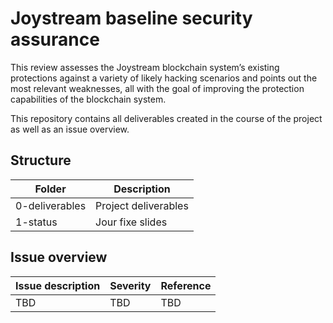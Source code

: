 # Joystream baseline security assurance

This review assesses the Joystream blockchain system’s existing protections against a variety of likely hacking scenarios and points out the most relevant weaknesses, all with the goal of improving the protection capabilities of the blockchain system.

This repository contains all deliverables created in the course of the project as well as an issue overview.

## Structure

| Folder        | Description           |
| ------------- | --------------------- |
| 0-deliverables| Project deliverables  |
| 1-status      | Jour fixe slides      |

## Issue overview

| Issue description | Severity | Reference |
| ------------- | ------------ | --------- |
| TBD           | TBD          | TBD       |

